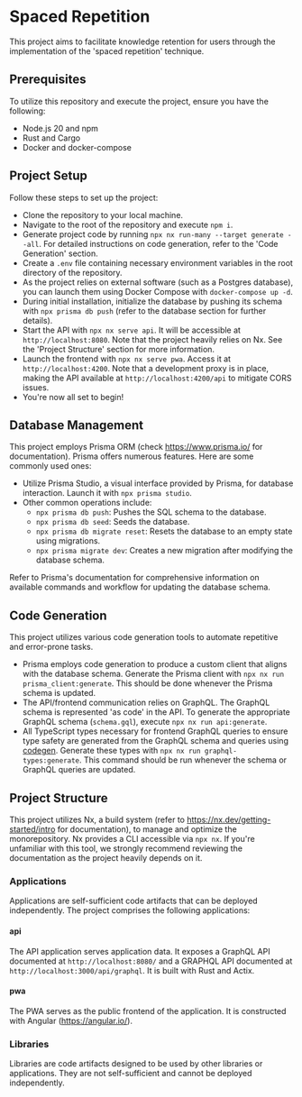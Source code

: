# Spaced Repetition

This project aims to facilitate knowledge retention for users through the implementation of the 'spaced repetition' technique.

## Prerequisites

To utilize this repository and execute the project, ensure you have the following:

- Node.js 20 and npm
- Rust and Cargo
- Docker and docker-compose

## Project Setup

Follow these steps to set up the project:

- Clone the repository to your local machine.
- Navigate to the root of the repository and execute `npm i`.
- Generate project code by running `npx nx run-many --target generate --all`. For detailed instructions on code generation, refer to the 'Code Generation' section.
- Create a `.env` file containing necessary environment variables in the root directory of the repository.
- As the project relies on external software (such as a Postgres database), you can launch them using Docker Compose with `docker-compose up -d`.
- During initial installation, initialize the database by pushing its schema with `npx prisma db push` (refer to the database section for further details).
- Start the API with `npx nx serve api`. It will be accessible at `http://localhost:8080`. Note that the project heavily relies on Nx. See the 'Project Structure' section for more information.
- Launch the frontend with `npx nx serve pwa`. Access it at `http://localhost:4200`. Note that a development proxy is in place, making the API available at `http://localhost:4200/api` to mitigate CORS issues.
- You're now all set to begin!

## Database Management

This project employs Prisma ORM (check <https://www.prisma.io/> for documentation). Prisma offers numerous features. Here are some commonly used ones:

- Utilize Prisma Studio, a visual interface provided by Prisma, for database interaction. Launch it with `npx prisma studio`.
- Other common operations include:
  - `npx prisma db push`: Pushes the SQL schema to the database.
  - `npx prisma db seed`: Seeds the database.
  - `npx prisma db migrate reset`: Resets the database to an empty state using migrations.
  - `npx prisma migrate dev`: Creates a new migration after modifying the database schema.

Refer to Prisma's documentation for comprehensive information on available commands and workflow for updating the database schema.

## Code Generation

This project utilizes various code generation tools to automate repetitive and error-prone tasks.

- Prisma employs code generation to produce a custom client that aligns with the database schema. Generate the Prisma client with `npx nx run prisma_client:generate`. This should be done whenever the Prisma schema is updated.
- The API/frontend communication relies on GraphQL. The GraphQL schema is represented 'as code' in the API. To generate the appropriate GraphQL schema (`schema.gql`), execute `npx nx run api:generate`.
- All TypeScript types necessary for frontend GraphQL queries to ensure type safety are generated from the GraphQL schema and queries using [codegen](https://the-guild.dev/graphql/codegen/docs/guides/angular). Generate these types with `npx nx run graphql-types:generate`. This command should be run whenever the schema or GraphQL queries are updated.

## Project Structure

This project utilizes Nx, a build system (refer to <https://nx.dev/getting-started/intro> for documentation), to manage and optimize the monorepository. Nx provides a CLI accessible via `npx nx`. If you're unfamiliar with this tool, we strongly recommend reviewing the documentation as the project heavily depends on it.

### Applications

Applications are self-sufficient code artifacts that can be deployed independently. The project comprises the following applications:

#### api

The API application serves application data. It exposes a GraphQL API documented at `http://localhost:8080/` and a GRAPHQL API documented at `http://localhost:3000/api/graphql`. It is built with Rust and Actix.

#### pwa

The PWA serves as the public frontend of the application. It is constructed with Angular (<https://angular.io/>).

### Libraries

Libraries are code artifacts designed to be used by other libraries or applications. They are not self-sufficient and cannot be deployed independently.

